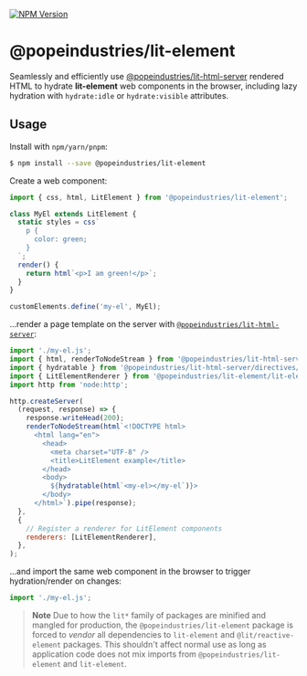 [![NPM Version](https://img.shields.io/npm/v/@popeindustries/lit-element.svg?style=flat)](https://npmjs.org/package/@popeindustries/lit-element)

# @popeindustries/lit-element

Seamlessly and efficiently use [@popeindustries/lit-html-server](https://github.com/popeindustries/lit/tree/main/packages/lit-html-server/) rendered HTML to hydrate **lit-element** web components in the browser, including lazy hydration with `hydrate:idle` or `hydrate:visible` attributes.

## Usage

Install with `npm/yarn/pnpm`:

```bash
$ npm install --save @popeindustries/lit-element
```

Create a web component:

```js
import { css, html, LitElement } from '@popeindustries/lit-element';

class MyEl extends LitElement {
  static styles = css`
    p {
      color: green;
    }
  `;
  render() {
    return html`<p>I am green!</p>`;
  }
}

customElements.define('my-el', MyEl);
```

...render a page template on the server with [`@popeindustries/lit-html-server`](https://github.com/popeindustries/lit/tree/main/packages/lit-html-server/):

```js
import './my-el.js';
import { html, renderToNodeStream } from '@popeindustries/lit-html-server';
import { hydratable } from '@popeindustries/lit-html-server/directives/hydratable.js';
import { LitElementRenderer } from '@popeindustries/lit-element/lit-element-renderer.js';
import http from 'node:http';

http.createServer(
  (request, response) => {
    response.writeHead(200);
    renderToNodeStream(html`<!DOCTYPE html>
      <html lang="en">
        <head>
          <meta charset="UTF-8" />
          <title>LitElement example</title>
        </head>
        <body>
          ${hydratable(html`<my-el></my-el`)}>
        </body>
      </html>`).pipe(response);
  },
  {
    // Register a renderer for LitElement components
    renderers: [LitElementRenderer],
  },
);
```

...and import the same web component in the browser to trigger hydration/render on changes:

```js
import './my-el.js';
```

> **Note**
> Due to how the `lit*` family of packages are minified and mangled for production, the `@popeindustries/lit-element` package is forced to _vendor_ all dependencies to `lit-element` and `@lit/reactive-element` packages. This shouldn't affect normal use as long as application code does not mix imports from `@popeindustries/lit-element` and `lit-element`.
